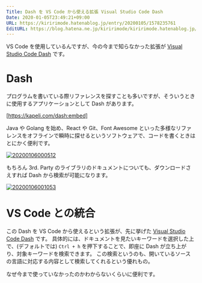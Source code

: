 ```yaml
---
Title: Dash を VS Code から使える拡張 Visual Studio Code Dash
Date: 2020-01-05T23:49:21+09:00
URL: https://kiririmode.hatenablog.jp/entry/20200105/1578235761
EditURL: https://blog.hatena.ne.jp/kiririmode/kiririmode.hatenablog.jp/atom/entry/26006613493773488
---
```


VS Code を使用しているんですが、今の今まで知らなかった拡張が [Visual Studio Code Dash](https://marketplace.visualstudio.com/items?itemName=deerawan.vscode-dash) です。

# Dash

プログラムを書いている際リファレンスを探すことも多いですが、そういうときに使用するアプリケーションとして Dash があります。

[https://kapeli.com/dash:embed]

Java や Golang を始め、React や Git、Font Awesome といった多様なリファレンスをオフラインで瞬時に探せるというソフトウェアで、コードを書くときはとにかく便利です。

<a href="http://f.hatena.ne.jp/kiririmode/20200106000512"><img src="https://cdn-ak.f.st-hatena.com/images/fotolife/k/kiririmode/20200106/20200106000512.png" alt="20200106000512"></a>

もちろん 3rd. Party のライブラリのドキュメントについても、ダウンロードさえすれば Dash から検索が可能になります。

<a href="http://f.hatena.ne.jp/kiririmode/20200106001053"><img src="https://cdn-ak.f.st-hatena.com/images/fotolife/k/kiririmode/20200106/20200106001053.png" alt="20200106001053"></a>

# VS Code との統合

この Dash を VS Code から使えるという拡張が、先に挙げた [Visual Studio Code Dash](https://marketplace.visualstudio.com/items?itemName=deerawan.vscode-dash) です。
具体的には、ドキュメントを見たいキーワードを選択した上で、(デフォルトでは) `Ctrl + h` を押下することで、即座に Dash が立ち上がり、対象キーワードを検索できます。
この検索というのも、開いているソースの言語に対応する内容として検索してくれるという優れもの。

なぜ今まで使っていなかったのかわからないくらいに便利です。
